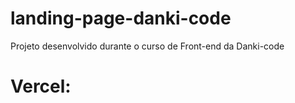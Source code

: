# landing-page-danki-code
<p>Projeto desenvolvido durante o curso de Front-end da Danki-code</p>

# Vercel:
<p></p>